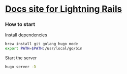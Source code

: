 # [Docs site for Lightning Rails](https://lightningrails.xyz)

### How to start

Install dependencies

```bash
brew install git golang hugo node
export PATH=$PATH:/usr/local/go/bin
```

Start the server

```bash
hugo server -D
```
